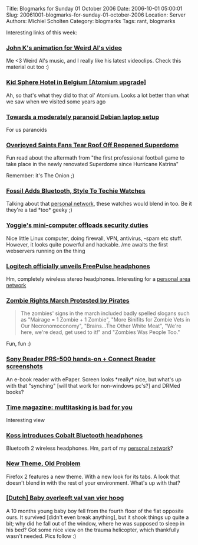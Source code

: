 Title: Blogmarks for Sunday 01 October 2006
Date: 2006-10-01 05:00:01
Slug: 20061001-blogmarks-for-sunday-01-october-2006
Location: Server
Authors: Michiel Scholten
Category: blogmarks
Tags: rant, blogmarks

<p>Interesting links of this week:</p>
<h3><a href="http://www.boingboing.net/2006/09/28/john_ks_animation_fo.html">John K's animation for Weird Al's video</a></h3>
<p>Me &lt;3 Weird Al's music, and I really like his latest videoclips. Check this material out too :)</p>
<h3><a href="http://www.boingboing.net/2006/09/29/kid_sphere_hotel_in_.html">Kid Sphere Hotel in Belgium [Atomium upgrade]</a></h3>
<p>Ah, so that's what they did to that ol' Atomium. Looks a lot better than what we saw when we visited some years ago</p>
<h3><a href="http://www.hermann-uwe.de/blog/towards-a-moderately-paranoid-debian-laptop-setup">Towards a moderately paranoid Debian laptop setup</a></h3>
<p>For us paranoids</p>
<h3><a href="http://www.theonion.com/content/node/53438">Overjoyed Saints Fans Tear Roof Off Reopened Superdome</a></h3>
<p>Fun read about the aftermath from "the first professional football game to take place in the newly renovated Superdome since Hurricane Katrina"</p>

<p>Remember: it's The Onion ;)</p>
<h3><a href="http://crunchgear.com/2006/09/28/fossil-adds-bluetooth-style-to-techie-watches/">Fossil Adds Bluetooth, Style To Techie Watches</a></h3>
<p>Talking about that <a href="http://aquariusoft.org/~mbscholt/index.php?rantid=442">personal network</a>, these watches would blend in too. Be it they're a tad *too* geeky ;)</p>
<h3><a href="http://www.engadget.com/2006/09/26/yoggies-mini-computer-offloads-security-duties/">Yoggie's mini-computer offloads security duties</a></h3>
<p>Nice little Linux computer, doing firewall, VPN, antivirus, -spam etc stuff. However, it looks quite powerful and hackable. /me awaits the first webservers running on the thing</p>
<h3><a href="http://www.engadget.com/2006/09/27/logitech-officially-unveils-freepulse-headphones/">Logitech officially unveils FreePulse headphones</a></h3>
<p>Hm, completely wireless stereo headphones. Interesting for a <a href="http://aquariusoft.org/~mbscholt/index.php?rantid=442">personal area network</a></p>
<h3><a href="http://www.boingboing.net/2006/09/27/zombie_rights_march_.html">Zombie Rights March Protested by Pirates</a></h3>
<blockquote><p class="quote">The zombies' signs in the march included badly spelled slogans such as "Mairage = 1 Zombie + 1 Zombie", "More Binifits for Zombie Vets in Our Necronomoconomy", "Brains...The Other White Meat", "We're here, we're dead, get used to it!" and "Zombies Was People Too."</p></blockquote>

<p>Fun, fun :)</p>
<h3><a href="http://www.engadget.com/2006/09/26/sony-reader-prs-500-hands-on-connect-reader-screenshots/">Sony Reader PRS-500 hands-on + Connect Reader screenshots</a></h3>
<p>An e-book reader with ePaper. Screen looks *really* nice, but what's up with that "synching" [will that work for non-windows pc's?] and DRMed books?</p>
<h3><a href="http://arstechnica.com/news.ars/post/20060320-6417.html">Time magazine: multitasking is bad for you</a></h3>
<p>Interesting view</p>
<h3><a href="http://www.engadget.com/2006/08/12/koss-introduces-cobalt-bluetooth-headphones/">Koss introduces Cobalt Bluetooth headphones</a></h3>
<p>Bluetooth 2 wireless headphones. Hm, part of my <a href="http://aquariusoft.org/~mbscholt/index.php?rantid=442">personal network</a>?</p>
<h3><a href="http://dbaron.org/log/2006-09#e20060921a">New Theme, Old Problem</a></h3>
<p>Firefox 2 features a new theme. With a new look for its tabs. A look that doesn't blend in with the rest of your environment. What's up with that?</p>
<h3><a href="http://www.nu.nl/news/832688/122/Baby_overleeft_val_van_vier_hoog_%28video%29.html">[Dutch] Baby overleeft val van vier hoog</a></h3>
<p>A 10 months young baby boy fell from the fourth floor of the flat opposite ours. It survived [didn't even break anything], but it shook things up quite a bit; why did he fall out of the window, where he was supposed to sleep in his bed? Got some nice view on the trauma helicopter, which thankfully wasn't needed. Pics follow :)</p>
